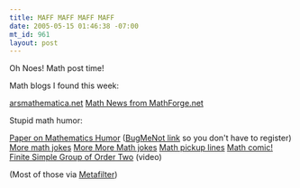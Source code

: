 ```yaml
--- 
title: MAFF MAFF MAFF MAFF
date: 2005-05-15 01:46:38 -07:00
mt_id: 961
layout: post
---
```

Oh Noes! Math post time!

Math blogs I found this week:

<A HREF='http://www.arsmathematica.net'>arsmathematica.net</A>
<A HREF='http://www.mathforge.net'>Math News from MathForge.net</A>

Stupid math humor:

<A HREF='http://www.ams.org/notices/200501/fea-dundes.pdf'>Paper on Mathematics Humor</A> (<A HREF='http://www.bugmenot.com/view.php?url=www.ams.org'>BugMeNot link</A> so you don't have to register)
<A HREF='http://mathworld.wolfram.com/topics/MathematicalHumor.html'>More math jokes</A>
<A HREF='http://www.math.ualberta.ca/~runde/jokes.html'>More More Math jokes</A>
<A HREF='http://home.uchicago.edu/~jswaters/math.html'>Math pickup lines</A>
<A HREF='http://www.qwantz.com/index.pl?comic=359'>Math comic!</A>
<A HREF='http://www.math.northwestern.edu/~matt/kleinfour/media/finite.wmv'>Finite Simple Group of Order Two</A> (video)

(Most of those via <A HREF='http://www.metafilter.com'>Metafilter</A>)
